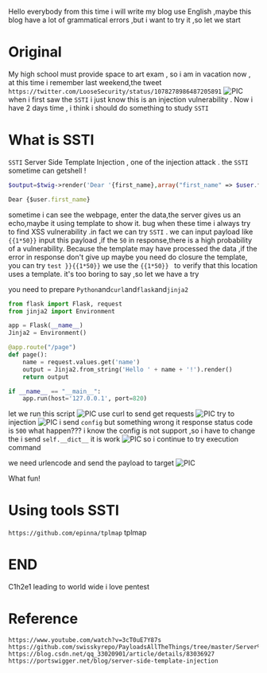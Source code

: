 
Hello everybody
from this time i will write my blog use English ,maybe this blog have a lot of grammatical errors ,but i want to try it ,so let we start

# Original
My high school must provide space to art exam , so i am in vacation now , at this time i remember last weekend,the tweet `https://twitter.com/LooseSecurity/status/1078278986487205891`
![PIC](http://c1h2e1.oss-cn-qingdao.aliyuncs.com/image/ssti/ssti.png)
when i first saw the `SSTI` i just know this is an injection vulnerability . Now i have 2 days time , i think i should do something to study `SSTI`

# What is SSTI
`SSTI` Server Side Template Injection , one of the injection attack . the `SSTI` sometime can getshell !
```php
$output=$twig->render('Dear '{first_name},array("first_name" => $user.firstname));
```
```javascript
Dear {$user.first_name}
```

sometime i can see the webpage, enter the data,the server gives us an echo,maybe it using template to show it. bug when these time i always try to find XSS vulnerability .in fact we can try `SSTI` .
 we can input payload like `{{1*50}}` input this payload  ,if the `50` in response,there is a high probability of a vulnerability. Because the template may have processed the data ,if the error in response don't give up maybe you need do closure the template, you can try `test }}{{1*50}}`
we use the `{{1*50}} ` to verify that this location uses a template.
it's too boring to say ,so let we have a try

you need to prepare `Python`and`curl`and`flask`and`jinja2`
```python
from flask import Flask, request
from jinja2 import Environment

app = Flask(__name__)
Jinja2 = Environment()

@app.route("/page")
def page():
    name = request.values.get('name')
    output = Jinja2.from_string('Hello ' + name + '!').render()
    return output

if __name__ == "__main__":
    app.run(host='127.0.0.1', port=820)
```
let we run this script
![PIC](http://c1h2e1.oss-cn-qingdao.aliyuncs.com/image/ssti/ssti1.png)
use curl to send get requests
![PIC](http://c1h2e1.oss-cn-qingdao.aliyuncs.com/image/ssti/ssti2.png)
try to injection
![PIC](http://c1h2e1.oss-cn-qingdao.aliyuncs.com/image/ssti/ssti3.png)
i send `config` but something wrong it response status code is `500` what happen???
i know the config is not support ,so i have to change the i send
`self.__dict__`
it is work
![PIC](http://c1h2e1.oss-cn-qingdao.aliyuncs.com/image/ssti/ssti4.png)
so i continue to try execution command

we need urlencode and send the payload to target
![PIC](http://c1h2e1.oss-cn-qingdao.aliyuncs.com/image/ssti/ssti5.png)

What fun!


# Using tools SSTI
`https://github.com/epinna/tplmap`
tplmap


# END
C1h2e1 leading to world wide
i love pentest

# Reference
```
https://www.youtube.com/watch?v=3cT0uE7Y87s
https://github.com/swisskyrepo/PayloadsAllTheThings/tree/master/Server%20Side%20Template%20injections
https://blog.csdn.net/qq_33020901/article/details/83036927
https://portswigger.net/blog/server-side-template-injection
```
